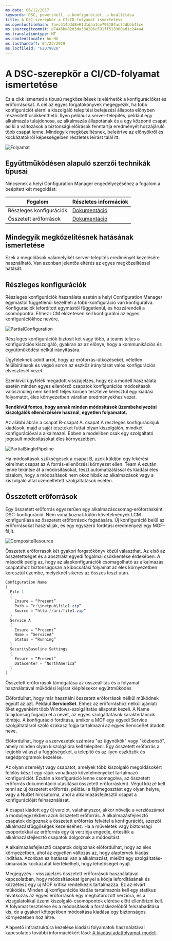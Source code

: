 ```yaml
---
ms.date: 06/12/2017
keywords: DSC, powershell, a konfigurációt, a beállítása
title: A DSC-szerepkör a CI/CD-folyamat ismertetése
ms.openlocfilehash: 7aec414b3d8e61d1daa1ce796184ac34dbbb43ce
ms.sourcegitcommit: e7445ba8203da304286c591ff513900ad1c244a4
ms.translationtype: MT
ms.contentlocale: hu-HU
ms.lasthandoff: 04/23/2019
ms.locfileid: "62079828"
---
```

# <a name="understanding-dscs-role-in-a-cicd-pipeline"></a>A DSC-szerepkör a CI/CD-folyamat ismertetése

Ez a cikk ismerteti a típusú megközelítések is elérhetők a konfigurációkat és erőforrásokat.
A cél az egyes forgatókönyvek megegyezik, ha több konfigurációt elérni a kiszolgáló telepítési befejezési állapota előnyben részesített csökkenthető.
Ilyen például a server-telepítés, például egy alkalmazás tulajdonosa, az alkalmazás állapotának és a egy központi csapat ad ki a változások a biztonsági előírások fenntartja eredményét hozzájáruló több csapat lenne.
Mindegyik megközelítésnek, beleértve az előnyökről és kockázatokról képességeiben részletes leírást talál itt.

![Folyamat](../images/Pipeline.jpg)

## <a name="types-of-collaborative-authoring-techniques"></a>Együttműködésen alapuló szerzői technikák típusai

Nincsenek a helyi Configuration Manager engedélyezéséhez a fogalom a beépített két megoldást:

| Fogalom | Részletes információk
|-|-
| Részleges konfigurációk | [Dokumentáció](../pull-server/partialConfigs.md)
| Összetett erőforrások | [Dokumentáció](../resources/authoringResourceComposite.md)

## <a name="understanding-the-impact-of-each-approach"></a>Mindegyik megközelítésnek hatásának ismertetése

Ezek a megoldások valamelyikét server-telepítés eredményét kezelésére használható.
Van azonban jelentős eltérés az egyes megközelítéssel hatását.

## <a name="partial-configurations"></a>Részleges konfigurációk

Részleges konfigurációk használata esetén a helyi Configuration Manager egymástól függetlenül kezelheti a több-konfiguráció van konfigurálva.
Konfigurációk lefordított egymástól függetlenül, és hozzárendeli a csomópontra.
Ehhez LCM előzetesen kell konfigurálni az egyes konfigurációkhoz nevére.

![PartialConfiguration](../images/PartialConfiguration.jpg)

Részleges konfigurációk biztosít két vagy több, a teams teljes a konfigurációs kiszolgáló, gyakran az az előnye, hogy a kommunikációs és együttműködési nélkül irányítására.

Ügyfeleknek adott arról, hogy az erőforrás-ütközéseket, véletlen felülbírálások és végső soron az eszköz irányítását valós konfigurációs elvesztését vezet.

Ezenkívül ügyfelek megadott visszajelzés, hogy ez a modell használata esetén minden egyes ellenőrző csapatok konfigurációs módosítások valószínűleg nem kell lett teljes körűen tesztelve keresztül egy kiadási folyamatot, éles környezetben váratlan eredményekhez vezet.

**Rendkívül fontos, hogy annak minden módosítások üzembehelyezési kiszolgálók ellenőrzésére használ, egyetlen folyamatot.**

Az alábbi ábrán a csapat B-csapat A. csapat A részleges konfigurációjuk kiadások, majd a saját teszteket futtat olyan kiszolgálón, mindkét konfigurációval a alkalmazni.
Ebben a modellben csak egy szolgáltató jogosult módosításokat éles környezetben.

![PartialSinglePipeline](../images/PartialSinglePipeline.jpg)

Ha módosítások szükségesek a csapat B, azok küldjön egy lekérési kérelmet csapat az A forrás-ellenőrzési környezet ellen.
Team A ezután lenne tekintse át a módosításokat, teszt automatizálással és kiadási éles bizalom, hogy a módosítások nem okoz hibák az alkalmazások vagy a kiszolgáló által üzemeltetett szolgáltatások esetén.

## <a name="composite-resources"></a>Összetett erőforrások

Egy összetett erőforrás egyszerűen egy alkalmazáscsomag-erőforrásként DSC-konfiguráció.
Nem vonatkoznak külön követelmények LCM konfigurálása az összetett erőforrások fogadására.
Új konfiguráció belül az erőforrásokat használják, és egy egyszerű fordítási eredményezi egy MOF-fájlt.

![CompositeResource](../images/CompositeResource.jpg)

Összetett erőforrások két gyakori forgatókönyv közül választhat.
Az első az összetettséget és a absztrakt egyedi fogalmai csökkentése érdekében.
A második pedig az, hogy az alapkonfigurációk csomagolható az alkalmazás csapatához biztonságosan a kibocsátási folyamat az éles környezetben keresztül üzembe, melyeknél sikeres az összes teszt után.

```PowerShell
Configuration Name
{
  File 1
  {
    Ensure = “Present”
    Path = “c:\inetpub\file1.zip”
    Source = “http://uri/file1.zip”
  }
  Service A
  {
    Ensure = “Present”
    Name = “ServiceA”
    Status = “Running”
  }
  SecurityBaseline Settings
  {
    Ensure = “Present”
    Datacenter = “NorthAmerica”
  }
}
```

Összetett erőforrások támogatása az összeállítás és a folyamat használatával működési lejárat kiépítésekor együttműködés

Előfordulhat, hogy már használni összetett erőforrások nélkül működnek együtt az azt.
Például **ServiceSet**.
Ehhez az erőforráshoz nélkül ajánlati őket egyenként több Windows-szolgáltatás állapotát kezeli.
A Name tulajdonság fogadja el a nevét, az egyes szolgáltatások karakterláncok tömbje.
A konfiguráció fordítása, amikor a MOF egy egyedi Service szolgáltatásról szóló szakasz fogja tartalmazni az egyes ServiceSet átadott neve.

Előfordulhat, hogy a szervezetek számára "az ügynökök" vagy "közbenső", amely minden olyan kiszolgálóra kell telepíteni.
Egy összetett erőforrás a legjobb választ a függőségeket, a telepítő és az ilyen eszközök és segédprogramok kezelése.

Az olyan személyt vagy csapatot, amelyek több kiszolgáló megoldásokért felelős készít egy rájuk vonatkozó követelményeket tartalmazó konfigurációt.
Ezután a konfiguráció lenne csomagolva, az összetett erőforrás dokumentáció utasításai összetett erőforrásként.
Végül közzé kell tenni az új összetett erőforrás, például a fájlmegosztást egy olyan helyre, vagy a NuGet hírcsatorna, ahol a alkalmazásfejlesztő csapat a konfigurációját felhasználását.

A csapat kiadott egy új verziót, valahányszor, akkor növelje a verziószámot a moduljegyzékben azok összetett erőforrás.
A alkalmazásfejlesztő csapatok dolgoznak a összetett erőforrás felvétel a konfigurációt, szerzői alkalmazásfüggőségek kezeléséhez.
Ha a műveletek vagy biztonsági csoportokkal az erőforrás egy új verziója engedje, értesítik a alkalmazásfejlesztő csapatok dolgoznak a módosítást.

A alkalmazásfejlesztő csapatok dolgoznak előfordulhat, hogy az éles környezetben, ahol az egyetlen változás az, hogy alaptervek kiadás indítása.
Azonban ez hatással van a alkalmazást, mielőtt egy szolgáltatás-kimaradás kockázatát kiértékelheti, hogy lehetőséget nyújt.

Megjegyzés – visszajelzés összetett erőforrások használatával kapcsolatban, hogy módosításokat igényel a kódja lefordításának és közzétesz egy új MOF kritika rendelkezik tartalmazza.
Ez az elvárt működés.
Minden új konfigurációs kiadás tartalmaznia kell egy statikus hivatkozás az egyes erőforrások egy meghatározott verzióra, és a vizsgálatokkal üzemi kiszolgáló-csomópontok elérése előtt ellenőrizni kell.
A folyamat tesztelése és a módosítások a forráskezelőből felszabadítása kis, de a gyakori kötegekben módosítása kiadása egy biztonságos környezetben hoz létre.

Alapvető infrastruktúra kezelése kiadási folyamatok használatával kapcsolatos további információkért lásd: [A kiadási adatfolyamat-modell](../further-reading/whitepapers.md).
